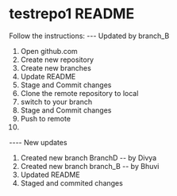 # testrepo1 README
Follow the instructions:
--- Updated by branch_B
1. Open github.com
2. Create new repository
3. Create new branches
4. Update README 
5. Stage and Commit changes
6. Clone the remote repository to local
7. switch to your branch
8. Stage and Commit changes
9. Push to remote
10. 

 ---- New updates
 1) Created new branch BranchD -- by Divya
 2) Created new branch branch_B -- by Bhuvi
 3) Updated README
 4) Staged and commited changes

